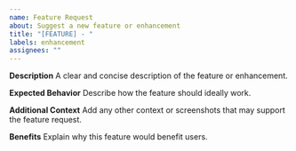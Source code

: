 ```yaml
---
name: Feature Request
about: Suggest a new feature or enhancement
title: "[FEATURE] - "
labels: enhancement
assignees: ""
---
```


**Description**
A clear and concise description of the feature or enhancement.

**Expected Behavior**
Describe how the feature should ideally work.

**Additional Context**
Add any other context or screenshots that may support the feature request.

**Benefits**
Explain why this feature would benefit users.
